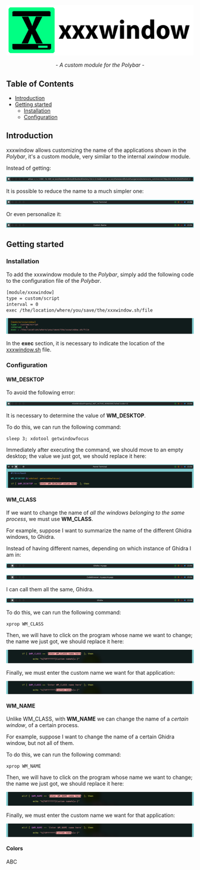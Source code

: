 <p align="center">
  <img src="/assets/banner.png">
</p>

<p align="center">
<i>- A custom module for the Polybar -</i>
</p>

## Table of Contents

* [Introduction](#introduction)
* [Getting started](#getting-started)
  * [Installation](#installation)
  * [Configuration](#configuration)

## Introduction

xxxwindow allows customizing the name of the applications shown in the _Polybar_, it's a custom module, very similar to the internal _xwindow_ module.

Instead of getting:

<p align="center">
  <img src="/assets/xwindowModule.png">
</p>

It is possible to reduce the name to a much simpler one:

<p align="center">                              
    <img src="/assets/xxxwindowModule.png">
</p>

Or even personalize it:

<p align="center">                              
    <img src="/assets/xxxwindowModuleCustom.png">              
</p>

## Getting started

### Installation

To add the xxxwindow module to the _Polybar_, simply add the following code to the configuration file of the _Polybar_.

```
[module/xxxwindow]
type = custom/script
interval = 0
exec /the/location/where/you/save/the/xxxwindow.sh/file 
```

<p align="center">
    <img src="/assets/installationCommandLines.png"
</p>

In the **exec** section, it is necessary to indicate the location of the [xxxwindow.sh](https://github.com/MateoNitro550/xxxwindowPolybarModule/blob/main/xxxwindow.sh) file.

### Configuration

#### WM_DESKTOP

To avoid the following error:

<p align="center">
    <img src="/assets/desktopError.png"
</p>

It is necessary to determine the value of **WM_DESKTOP**. 

To do this, we can run the following command:

```
sleep 3; xdotool getwindowfocus
```

Immediately after executing the command, we should move to an empty desktop; the value we just got, we should replace it here:

<p align="center">
    <img src="/assets/WM_DESKTOP.png"
</p>

#### WM_CLASS

If we want to change the name of _all the windows belonging to the same process_, we must use **WM_CLASS**.

For example, suppose I want to summarize the name of the different Ghidra windows, to Ghidra.

Instead of having different names, depending on which instance of Ghidra I am in:

<p align="center">
    <img src="/assets/ghidraFirst.png"
</p>

<p align="center">
    <img src="/assets/ghidraSecond.png"
</p>

I can call them all the same, Ghidra.

<p align="center">
    <img src="/assets/ghidraThird.png"
</p>

To do this, we can run the following command:
  
```
xprop WM_CLASS
```

Then, we will have to click on the program whose name we want to change; the name we just got, we should replace it here:

<p align="center">
    <img src="/assets/WM_CLASSfirst.png"
</p>

Finally, we must enter the custom name we want for that application:

<p align="center">
    <img src="/assets/WM_CLASSsecond.png"
</p>

#### WM_NAME

Unlike WM_CLASS, with **WM_NAME** we can change the name of a _certain window_, of a certain process.

For example, suppose I want to change the name of a certain Ghidra window, but not all of them.

To do this, we can run the following command:

```
xprop WM_NAME
```

Then, we will have to click on the program whose name we want to change; the name we just got, we should replace it here:

<p align="center">
    <img src="/assets/WM_NAMEfirst.png"
</p>

Finally, we must enter the custom name we want for that application:

<p align="center">
    <img src="/assets/WM_NAMEsecond.png"
</p>

#### Colors

ABC
